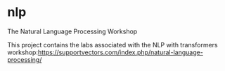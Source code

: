 # nlp
The Natural Language Processing Workshop

This project contains the labs associated with the NLP with transformers workshop:https://supportvectors.com/index.php/natural-language-processing/
